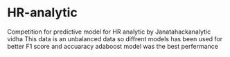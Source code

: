 # HR-analytic
Competition for predictive model for HR analytic by Janatahackanalytic vidha 
This data is an unbalanced data so diffrent models has been used for better F1 score and accuaracy 
adaboost model was the best perfermance 

